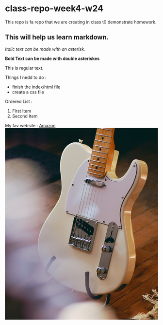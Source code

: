 # class-repo-week4-w24
This repo is fa repo that we are creating in class t0 demonstrate homework.

## This will help us learn markdown.
*Italic text can be made with an asterisk.*

**Bold Text can be made with double asteriskes**

This is regular text.

Things I nedd to do : 
- finish the index/html file
- create a css file

Ordered List : 
1. First Item
2. Second Item

My fav website : 
[Amazon](http://www.amazon.ca)
![Fender Telecaster](images/tele.jpg)